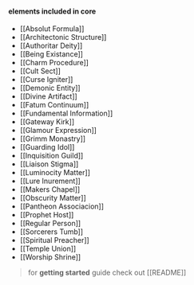 
#### elements included in core 

- [[Absolut Formula]]
- [[Architectonic Structure]]
- [[Authoritar Deity]]
- [[Being Existance]]
- [[Charm Procedure]]
- [[Cult Sect]]
- [[Curse Igniter]]
- [[Demonic Entity]]
- [[Divine Artifact]]
- [[Fatum Continuum]]
- [[Fundamental Information]]
- [[Gateway Kirk]]
- [[Glamour Expression]]
- [[Grimm Monastry]]
- [[Guarding Idol]]
- [[Inquisition Guild]]
- [[Liaison Stigma]]
- [[Luminocity Matter]]
- [[Lure Inurement]]
- [[Makers Chapel]]
- [[Obscurity Matter]]
- [[Pantheon Associacion]]
- [[Prophet Host]]
- [[Regular Person]]
- [[Sorcerers Tumb]]
- [[Spiritual Preacher]]
- [[Temple Union]]
- [[Worship Shrine]]


> for **getting started** guide check out [[README]]